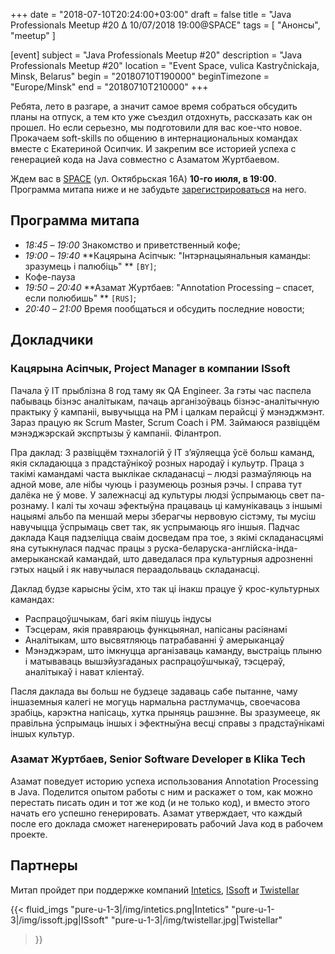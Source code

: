 +++
date = "2018-07-10T20:24:00+03:00"
draft = false
title = "Java Professionals Meetup #20 ∆ 10/07/2018 19:00@SPACE"
tags = [
    "Анонсы", "meetup"
]

[event]
subject = "Java Professionals Meetup #20"
description = "Java Professionals Meetup #20"
location = "Event Space, vulica Kastryčnickaja, Minsk, Belarus"
begin = "20180710T190000"
beginTimezone = "Europe/Minsk"
end = "20180710T210000"
+++

Ребята, лето в разгаре, а значит самое время собраться обсудить планы на отпуск, а тем кто уже съездил отдохнуть, рассказать
как он прошел. Но если серьезно, мы подготовили для вас кое-что новое. Прокачаем soft-skills
по общению в интернациональных командах вместе с Екатериной Осипчик. И закрепим все историей успеха 
с генерацией кода на Java совместно c Азаматом Журтбаевом. 

Ждем вас в [SPACE](http://eventspace.by) (ул. Октябрьская 16А) **10-го июля, в 19:00**.
Программа митапа ниже и не забудьте [зарегистрироваться](https://bit.ly/jprof_reg_20) на него.

<!--more-->

## Программа митапа
* _18:45_ – _19:00_ Знакомство и приветственный кофе;
* _19:00_ – _19:40_ **Кацярына Асiпчык: "Інтэрнацыянальныя каманды: зразумець і палюбіць" ** `[BY]`;
* Кофе-пауза
* _19:50_ – _20:40_ **Азамат Журтбаев: "Annotation Processing – спасет, если полюбишь" ** `[RUS]`;
* _20:40_ – _21:00_ Время пообщаться и обсудить последние новости;

## Докладчики

### Кацярына Асiпчык, Project Manager в компании ISsoft

Пачала ў IT прыблізна 8 год таму як QA Engineer. За гэты час паспела пабываць бізнэс аналітыкам, пачаць арганізоўваць бізнэс-аналітычную практыку ў кампаніі, вывучыцца на PM і цалкам перайсці ў мэнэджмэнт. Зараз працую як Scrum Master, Scrum Coach і PM. Займаюся развіццём мэнэджэрскай экспртызы ў кампаніі. Філантроп.

Пра даклад: З развіццём тэхналогій ў IT з’яўляецца ўсё больш каманд, якія складаюцца з прадстаўнікоў розных народаў і кульутр. Праца з такімі камандамі часта выклікае складанасці – людзі размаўляюць на адной мове, але нібы чуюць і разумеюць розныя рэчы. І справа тут далёка не ў мове. У залежнасці ад культуры людзі ўспрымаюць свет па-рознаму. І калі ты хочаш эфектыўна працаваць ці камунікаваць з іншымі нацыямі альбо па меншай меры зберагчы нервовую сістэму, ты мусіш навучыцца ўспрымаць свет так, як успрымаюць яго іншыя. Падчас даклада Каця падзеліцца сваім досведам пра тое, з якімі складанасцямі яна сутыкнулася падчас працы з руска-беларуска-англійска-інда-амерыканскай камандай, што даведалася пра культурныя адрозненні гэтых нацый і як навучылася пераадольваць складанасці.

Даклад будзе карысны ўсім, хто так ці інакш працуе ў крос-культурных камандах:

* Распрацоўшчыкам, багі якім пішуць індусы
* Тэсцерам, якія правяраюць функцыянал, напісаны расіянамі
* Аналітыкам, што высвятляюць патрабаванні ў амерыканцаў
* Мэнэджэрам, што імкнуцца арганізаваць каманду, выстраіць плыню і матываваць вышэйузгаданых распрацоўшчыкаў, тэсцераў, аналітыкаў і нават кліентаў.

Пасля даклада вы больш не будзеце задаваць сабе пытанне, чаму іншаземныя калегі не могуць нармальна растлумачць, своечасова зрабіць, карэктна напісаць, хутка прыняць рашэнне. Вы зразумееце, як правільна ўспрымаць іншых і эфектныўна весці справы з прадстаўнікамі іншых культур.


### Азамат Журтбаев, Senior Software Developer в Klika Tech

Азамат поведует историю успеха использования Annotation Processing в Java. 
Поделится опытом работы с ним и раскажет о том, как можно перестать писать один и тот же код (и не только код), и вместо этого начать его успешно генерировать.
Азамат утверждает, что каждый после его доклада сможет нагенерировать рабочий Java код в рабочем проекте. 

## Партнеры

Митап пройдет при поддержке компаний [Intetics](http://intetics.com), [ISsoft](http://www.issoft.by) и [Twistellar](http://twistellar.com/)

{{< fluid_imgs
  "pure-u-1-3|/img/intetics.png|Intetics"
  "pure-u-1-3|/img/issoft.jpg|ISsoft"
  "pure-u-1-3|/img/twistellar.jpg|Twistellar"
>}}
